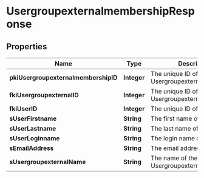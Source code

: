 

# UsergroupexternalmembershipResponse

## Properties

Name | Type | Description | Notes
------------ | ------------- | ------------- | -------------
**pkiUsergroupexternalmembershipID** | **Integer** | The unique ID of the Usergroupexternalmembership | 
**fkiUsergroupexternalID** | **Integer** | The unique ID of the Usergroupexternal | 
**fkiUserID** | **Integer** | The unique ID of the User | 
**sUserFirstname** | **String** | The first name of the user | 
**sUserLastname** | **String** | The last name of the user | 
**sUserLoginname** | **String** | The login name of the User. | 
**sEmailAddress** | **String** | The email address. | 
**sUsergroupexternalName** | **String** | The name of the Usergroupexternal | 




